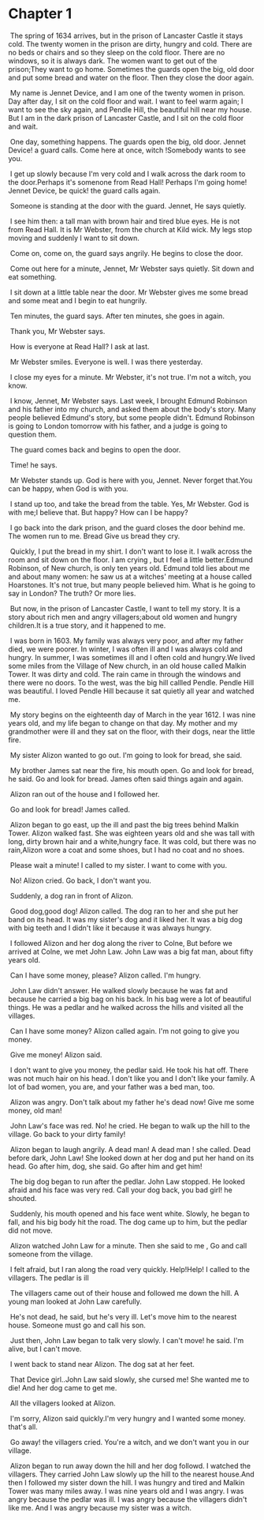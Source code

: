 # Chapter 1

​	The spring of 1634 arrives, but in the prison of Lancaster Castle it stays cold. The twenty women in the prison are dirty, hungry and cold. There are no beds or chairs and so they sleep on the cold floor. There are no windows, so it is always dark. The women want to get out of the prison;They want to go home. Sometimes the guards open the big, old door and put some bread and water on the floor. Then they close the door again.

​	My name is Jennet Device, and I am one of the twenty women in prison. Day after day, I sit  on the cold floor and wait. I want to feel warm again; I want to see the sky again, and Pendle Hill, the beautiful hill near my house. But I am in the dark prison of Lancaster Castle, and I sit on the cold floor and wait.

​	One day, something happens. The guards open the big, old door. Jennet Device! a guard calls. Come here at once, witch !Somebody wants to see you.

​	I get up slowly because I'm very cold and I walk across the dark room to the door.Perhaps it's somenone from Read Hall! Perhaps I'm going home! Jennet Device, be quick! the guard calls again.

​	Someone is standing at the door with the guard. Jennet, He says quietly.

​	I see him then: a tall man with brown hair and tired blue eyes. He is not from Read Hall. It is Mr Webster, from the church at Kild wick. My legs stop moving and suddenly I want to sit down.

​	Come on, come on, the guard says angrily. He begins to close the door.

​	Come out  here for a minute, Jennet, Mr Webster says quietly. Sit down and eat something.

​	I sit down at a little table near the door. Mr Webster gives me some bread and some meat and I begin to eat hungrily.

​	Ten minutes, the guard says. After ten minutes, she goes in again.

​	Thank you, Mr Webster says.

​	How is everyone at Read Hall? I ask at last.

​	Mr Webster smiles. Everyone is well. I was there yesterday.

​	I close my eyes for a minute. Mr Webster, it's not true. I'm not a witch, you know.

​	I know, Jennet, Mr Webster says. Last week, I brought Edmund Robinson and his father into my church, and asked them about the body's story. Many  people believed Edmund's story, but some people didn't. Edmund Robinson is going to London tomorrow with his father, and a judge is going to question them.

​	The guard comes back and begins to open the door.

​	Time! he says.

​	Mr Webster stands up. God is here with you, Jennet. Never forget that.You can be happy, when God is with you.

​	I stand up too, and take the bread from the table. Yes, Mr Webster.  God is with me;I believe that. But happy? How can I be happy?

​	I go back into the dark prison, and the guard closes the door behind me. The women run to me. Bread Give us bread they cry.

​	Quickly, I put the bread in my shirt. I don't want to lose it. I walk across the room and sit down on the floor. I am crying , but I feel a little better.Edmund Robinson, of New church, is only ten years old. Edmund told lies about me and about many women: he saw us at a witches' meeting at a house called Hoarstones. It's not true, but many people believed him. What is  he going to say in London? The truth? Or more lies.

​	But now, in the prison of Lancaster Castle, I want to tell my story. It is a story about rich men and angry villagers;about old women and hungry children.It is a true story, and it happened to me.

​	I was born in 1603. My family was always very poor, and after my father died, we were poorer. In winter, I was often ill and I was always cold and hungry. In summer, I was sometimes ill  and I often  cold and hungry.We lived some miles from the Village of New church, in an old house called Malkin Tower. It was dirty and  cold. The rain came in through the windows and there were no doors. To the west, was the big hill callled Pendle. Pendle Hill was beautiful. I loved Pendle Hill because it sat quietly all year and watched me.

​	My story begins on the eighteenth day of March in the year 1612. I was nine years old, and my life began to change on that day. My mother and my grandmother were ill and they sat on the floor, with their dogs, near the little fire.

​	My sister Alizon wanted to go out. I'm going to look for bread, she said.

​	My brother James sat near the fire, his mouth open. Go and look for bread, he said. Go and look for bread. James often said things again and again.

​	Alizon ran out of the house and I followed her.

​	Go and look for bread! James called.

​	Alizon began to go east, up the ill and past the big trees behind Malkin Tower. Alizon walked fast. She was eighteen years old and she was tall with long, dirty brown hair and a white,hungry face. It was cold, but there was no rain,Alizon wore a coat and some shoes, but I had no coat and no shoes.

​	Please wait a minute! I called to my sister. I want to come with you.

​	No! Alizon cried. Go back, I don't want you.

​	Suddenly, a dog ran in front of Alizon.

​	Good dog,good dog! Alizon called. The dog ran to her and she put her band on its head. It was my sister's dog and it liked her. It was a big dog with big teeth and I didn't like it because it was always hungry.

​	I followed Alizon and her dog along the river to Colne, But before we arrived at Colne, we met John Law. John Law was a big fat man, about fifty years old.

​	Can I have some money, please? Alizon called. I'm hungry.

​	John Law didn't answer. He walked slowly because he was fat and because he carried a big bag on his back. In his bag were a lot of beautiful things. He was a pedlar and he walked across the hills and visited all the villages.

​	Can I have some money? Alizon called again. I'm not going to give you money.

​	Give me money! Alizon said.

​	I don't want to give you money, the pedlar said. He took his hat off. There was not much hair on his head. I don't like you and I don't like your family. A lot of bad women, you are, and your father was a bed man, too.

​	Alizon was angry. Don't talk about my father he's dead now! Give me some money, old man!

​	John Law's face was red. No! he cried. He began to walk up the hill to the village. Go back to your dirty family!

​	Alizon began to laugh angrily. A dead man! A dead man ! she called. Dead before dark, John Law! She looked down at her dog and put her hand on its head. Go after him, dog, she said. Go after him and get him!

​	The big dog began to run after the pedlar. John Law stopped. He looked afraid and his face was very red. Call your dog back, you bad girl! he shouted.

​	Suddenly, his mouth opened and his face went white. Slowly, he began to fall, and his big body hit the road. The dog came up to him, but the pedlar did not move.

​	Alizon watched John Law for a minute. Then she said to me , Go and call someone from the village.

​	I felt afraid, but I ran along the road very quickly. Help!Help! I called to the villagers. The pedlar is ill

​	The villagers came out of their house and followed me down the hill. A young man looked at John Law carefully.

​	He's not dead, he said, but he's very ill. Let's move him to the nearest house. Someone must go and call his son.

​	Just then, John Law began to talk very slowly. I can't move! he said. I'm alive, but I can't move.

​	I went back to stand near Alizon. The dog sat at her feet.

​	That Device girl..John Law said slowly, she cursed me! She wanted me to die! And her dog came to get me.

​	All the villagers looked at Alizon.

​	I'm sorry, Alizon said quickly.I'm very hungry and I wanted some money. that's all.

​	Go away! the villagers cried. You're a witch, and we don't want you in our village.

​	Alizon began to run away down the hill and her dog followd. I watched the villagers. They carried John Law slowly up the hill to the nearest house.And then I followed my sister down the hill. I was hungry and tired and Malkin Tower was many miles away. I was nine years old and I was angry. I was angry because the pedlar was ill. I was angry because the villagers didn't like me. And I was angry because my sister was a witch.